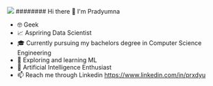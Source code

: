 ![](https://github.com/prxdyu/prxdyu/blob/main/apex_pradyu.gif)
######## Hi there 👋 I'm Pradyumna 

- 🤓 Geek
- 📈 Aspriring Data Scientist
- 🎓 Currently pursuing my bachelors degree in Computer Science Engineering
- 🤖 Exploring and learning ML
- 🧠 Artificial Intelligence Enthusiast
- 📫 Reach me through Linkedin https://www.linkedin.com/in/prxdyu
